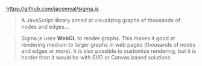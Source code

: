 https://github.com/jacomyal/sigma.js

> A JavaScript library aimed at visualizing graphs of thousands of nodes and edges...

> Sigma.js uses **WebGL** to render graphs. This makes it good at rendering medium to larger graphs in web pages (thousands of nodes and edges or more). It is also possible to customize rendering, but it is harder than it would be with SVG or Canvas based solutions.
